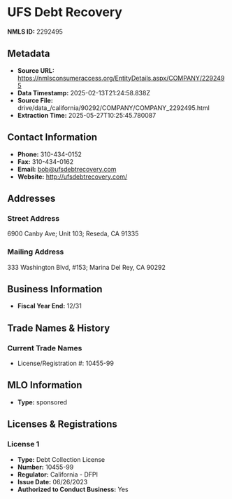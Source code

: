 # UFS Debt Recovery

**NMLS ID:** 2292495

## Metadata
- **Source URL:** https://nmlsconsumeraccess.org/EntityDetails.aspx/COMPANY/2292495
- **Data Timestamp:** 2025-02-13T21:24:58.838Z
- **Source File:** drive/data_/california/90292/COMPANY/COMPANY_2292495.html
- **Extraction Time:** 2025-05-27T10:25:45.780087

## Contact Information
- **Phone:** 310-434-0152
- **Fax:** 310-434-0162
- **Email:** bob@ufsdebtrecovery.com
- **Website:** http://ufsdebtrecovery.com/

## Addresses
### Street Address
6900 Canby Ave; Unit 103; Reseda, CA 91335

### Mailing Address
333 Washington Blvd, #153; Marina Del Rey, CA 90292

## Business Information
- **Fiscal Year End:** 12/31

## Trade Names & History
### Current Trade Names
- License/Registration #: 10455-99

## MLO Information
- **Type:** sponsored

## Licenses & Registrations

### License 1
- **Type:** Debt Collection License
- **Number:** 10455-99
- **Regulator:** California - DFPI
- **Issue Date:** 06/26/2023
- **Authorized to Conduct Business:** Yes
